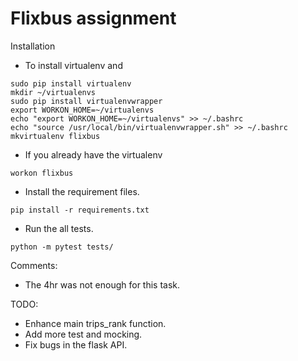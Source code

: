 # Flixbus assignment

Installation

- To install virtualenv and 
```
sudo pip install virtualenv
mkdir ~/virtualenvs
sudo pip install virtualenvwrapper
export WORKON_HOME=~/virtualenvs
echo "export WORKON_HOME=~/virtualenvs" >> ~/.bashrc
echo "source /usr/local/bin/virtualenvwrapper.sh" >> ~/.bashrc
mkvirtualenv flixbus
```
- If you already have the virtualenv
```
workon flixbus

```
- Install the requirement files.
```
pip install -r requirements.txt
```
- Run the all tests.
```
python -m pytest tests/ 
```


Comments:
- The 4hr was not enough for this task.

TODO:
- Enhance main trips_rank function.
- Add more test and mocking.
- Fix bugs in the flask API.


